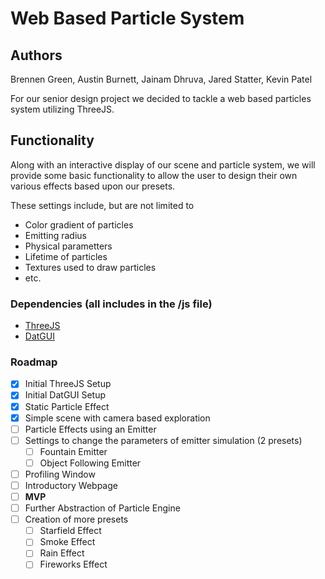 # Web Based Particle System

## Authors
Brennen Green, Austin Burnett, Jainam Dhruva, Jared Statter, Kevin Patel

For our senior design project we decided to tackle a web based particles system utilizing ThreeJS.

## Functionality

Along with an interactive display of our scene and particle system, we will provide some basic functionality to allow the user
to design their own various effects based upon our presets.

These settings include, but are not limited to
- Color gradient of particles
- Emitting radius
- Physical parametters
- Lifetime of particles
- Textures used to draw particles
- etc.

### Dependencies (all includes in the /js file)
- [ThreeJS](https://github.com/mrdoob/three.js/)
- [DatGUI](https://github.com/dataarts/dat.gui)

### Roadmap
- [x] Initial ThreeJS Setup
- [x] Initial DatGUI Setup
- [x] Static Particle Effect
- [x] Simple scene with camera based exploration
- [ ] Particle Effects using an Emitter
- [ ] Settings to change the parameters of emitter simulation (2 presets)
    - [ ] Fountain Emitter
    - [ ] Object Following Emitter
- [ ] Profiling Window
- [ ] Introductory Webpage
- [ ] **MVP**
- [ ] Further Abstraction of Particle Engine
- [ ] Creation of more presets
    - [ ] Starfield Effect
    - [ ] Smoke Effect
    - [ ] Rain Effect
    - [ ] Fireworks Effect
